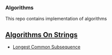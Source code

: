 ### Algorithms ###
This repo contains implementation of algorithms


## [Algorithms On Strings](https://github.com/kathulhur/Algorithms/tree/main/AlgorithmsOnStrings) ## 
* [Longest Common Subsequence](http://www.google.fr/ "Named link title")
